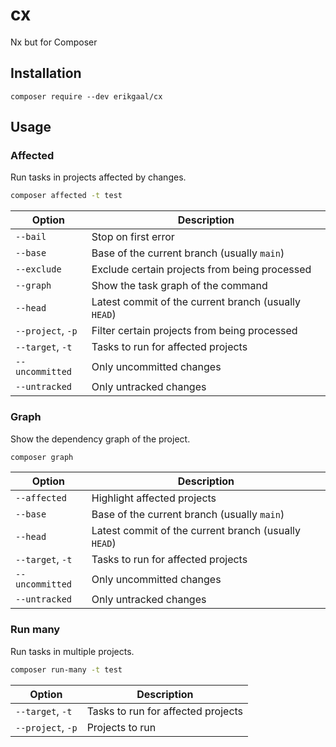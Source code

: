 # cx

Nx but for Composer

## Installation

```shell
composer require --dev erikgaal/cx
```

## Usage

### Affected

Run tasks in projects affected by changes.

```bash
composer affected -t test
```

| Option            | Description                                          |
|-------------------|------------------------------------------------------|
| `--bail`          | Stop on first error                                  |
| `--base`          | Base of the current branch (usually `main`)          |
| `--exclude`       | Exclude certain projects from being processed        |
| `--graph`         | Show the task graph of the command                   |
| `--head`          | Latest commit of the current branch (usually `HEAD`) |
| `--project`, `-p` | Filter certain projects from being processed         |
| `--target`, `-t`  | Tasks to run for affected projects                   |
| `--uncommitted`   | Only uncommitted changes                             |
| `--untracked`     | Only untracked changes                               |

### Graph

Show the dependency graph of the project.

```bash
composer graph
```

| Option           | Description                                          |
|------------------|------------------------------------------------------|
| `--affected`     | Highlight affected projects                          |
| `--base`         | Base of the current branch (usually `main`)          |
| `--head`         | Latest commit of the current branch (usually `HEAD`) |
| `--target`, `-t` | Tasks to run for affected projects                   |
| `--uncommitted`  | Only uncommitted changes                             |
| `--untracked`    | Only untracked changes                               |

### Run many

Run tasks in multiple projects.

```bash
composer run-many -t test
```

| Option            | Description                        |
|-------------------|------------------------------------|
| `--target`, `-t`  | Tasks to run for affected projects |
| `--project`, `-p` | Projects to run                    |
